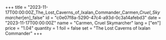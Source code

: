 +++
title = "2023-11-17T00:00:00Z_The_Lost_Caverns_of_Ixalan_Commander_Carmen,_Cruel_Skymarcher_[en]_false"
id = "c0e07f8a-5290-47c4-a93d-0c3a14afebd3"
date = "2023-11-17T00:00:00Z"
name = "Carmen, Cruel Skymarcher"
lang = ["en"]
price = "1.04"
quantity = 1
foil = false
set = "The Lost Caverns of Ixalan Commander"
+++
